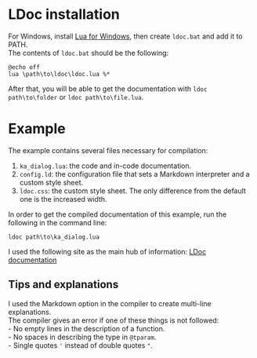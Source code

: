 # LDoc installation
For Windows, install [Lua for Windows][1], then create `ldoc.bat` and add it to PATH.  
The contents of `ldoc.bat` should be the following:
```
@echo off
lua \path\to\ldoc\ldoc.lua %*
```
After that, you will be able to get the documentation with `ldoc path\to\folder` or `ldoc path\to\file.lua`.

# Example
The example contains several files necessary for compilation:  
1. `ka_dialog.lua`: the code and in-code documentation.
2. `config.ld`: the configuration file that sets a Markdown interpreter and a custom style sheet.
3. `ldoc.css`: the custom style sheet. The only difference from the default one is the increased width.

In order to get the compiled documentation of this example, run the following in the command line: 
```
ldoc path\to\ka_dialog.lua
```

I used the following site as the main hub of information: [LDoc documentation][2]

## Tips and explanations
I used the Markdown option in the compiler to create multi-line explanations.  
The compiler gives an error if one of these things is not followed:  
    - No empty lines in the description of a function.  
    - No spaces in describing the type in `@tparam`.  
    - Single quotes `'` instead of double quotes `"`.

[1]: https://github.com/rjpcomputing/luaforwindows/releases
[2]: https://stevedonovan.github.io/ldoc/manual/doc.md.html
